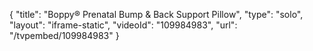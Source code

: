 {
    "title": "Boppy&reg; Prenatal Bump &amp; Back Support Pillow",
    "type": "solo",
    "layout": "iframe-static",
    "videoId": "109984983",
    "url": "\/tvpembed\/109984983"
}